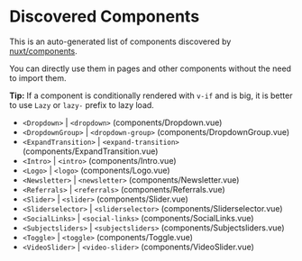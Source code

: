 # Discovered Components

This is an auto-generated list of components discovered by [nuxt/components](https://github.com/nuxt/components).

You can directly use them in pages and other components without the need to import them.

**Tip:** If a component is conditionally rendered with `v-if` and is big, it is better to use `Lazy` or `lazy-` prefix to lazy load.

- `<Dropdown>` | `<dropdown>` (components/Dropdown.vue)
- `<DropdownGroup>` | `<dropdown-group>` (components/DropdownGroup.vue)
- `<ExpandTransition>` | `<expand-transition>` (components/ExpandTransition.vue)
- `<Intro>` | `<intro>` (components/Intro.vue)
- `<Logo>` | `<logo>` (components/Logo.vue)
- `<Newsletter>` | `<newsletter>` (components/Newsletter.vue)
- `<Referrals>` | `<referrals>` (components/Referrals.vue)
- `<Slider>` | `<slider>` (components/Slider.vue)
- `<Sliderselector>` | `<sliderselector>` (components/Sliderselector.vue)
- `<SocialLinks>` | `<social-links>` (components/SocialLinks.vue)
- `<Subjectsliders>` | `<subjectsliders>` (components/Subjectsliders.vue)
- `<Toggle>` | `<toggle>` (components/Toggle.vue)
- `<VideoSlider>` | `<video-slider>` (components/VideoSlider.vue)
